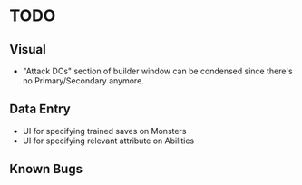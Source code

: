 # TODO

## Visual

* "Attack DCs" section of builder window can be condensed since there's no Primary/Secondary anymore.

## Data Entry

* UI for specifying trained saves on Monsters
* UI for specifying relevant attribute on Abilities

## Known Bugs
